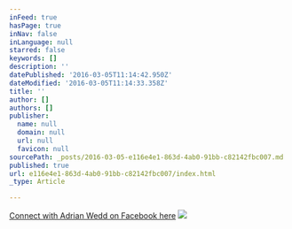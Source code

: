 ```yaml
---
inFeed: true
hasPage: true
inNav: false
inLanguage: null
starred: false
keywords: []
description: ''
datePublished: '2016-03-05T11:14:42.950Z'
dateModified: '2016-03-05T11:14:33.358Z'
title: ''
author: []
authors: []
publisher:
  name: null
  domain: null
  url: null
  favicon: null
sourcePath: _posts/2016-03-05-e116e4e1-863d-4ab0-91bb-c82142fbc007.md
published: true
url: e116e4e1-863d-4ab0-91bb-c82142fbc007/index.html
_type: Article

---
```

[Connect with Adrian Wedd on Facebook here][0]
![](https://the-grid-user-content.s3-us-west-2.amazonaws.com/a504da0c-a78f-4cbf-b0df-5d5d003e06de.png)

[0]: https://facebook.com/adrianwedd